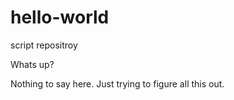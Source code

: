 # hello-world
script repositroy

Whats up?

Nothing to say here. Just trying to figure all this out.
